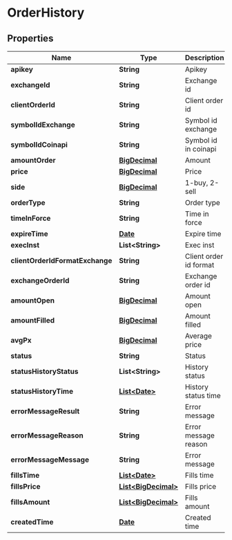 

# OrderHistory

## Properties

Name | Type | Description | Notes
------------ | ------------- | ------------- | -------------
**apikey** | **String** | Apikey |  [optional]
**exchangeId** | **String** | Exchange id |  [optional]
**clientOrderId** | **String** | Client order id |  [optional]
**symbolIdExchange** | **String** | Symbol id exchange |  [optional]
**symbolIdCoinapi** | **String** | Symbol id in coinapi |  [optional]
**amountOrder** | [**BigDecimal**](BigDecimal.md) | Amount |  [optional]
**price** | [**BigDecimal**](BigDecimal.md) | Price |  [optional]
**side** | [**BigDecimal**](BigDecimal.md) | 1-buy, 2-sell |  [optional]
**orderType** | **String** | Order type |  [optional]
**timeInForce** | **String** | Time in force |  [optional]
**expireTime** | [**Date**](Date.md) | Expire time |  [optional]
**execInst** | **List&lt;String&gt;** | Exec inst |  [optional]
**clientOrderIdFormatExchange** | **String** | Client order id format |  [optional]
**exchangeOrderId** | **String** | Exchange order id |  [optional]
**amountOpen** | [**BigDecimal**](BigDecimal.md) | Amount open |  [optional]
**amountFilled** | [**BigDecimal**](BigDecimal.md) | Amount filled |  [optional]
**avgPx** | [**BigDecimal**](BigDecimal.md) | Average price |  [optional]
**status** | **String** | Status |  [optional]
**statusHistoryStatus** | **List&lt;String&gt;** | History status |  [optional]
**statusHistoryTime** | [**List&lt;Date&gt;**](Date.md) | History status time |  [optional]
**errorMessageResult** | **String** | Error message |  [optional]
**errorMessageReason** | **String** | Error message reason |  [optional]
**errorMessageMessage** | **String** | Error message |  [optional]
**fillsTime** | [**List&lt;Date&gt;**](Date.md) | Fills time |  [optional]
**fillsPrice** | [**List&lt;BigDecimal&gt;**](BigDecimal.md) | Fills price |  [optional]
**fillsAmount** | [**List&lt;BigDecimal&gt;**](BigDecimal.md) | Fills amount |  [optional]
**createdTime** | [**Date**](Date.md) | Created time |  [optional]




